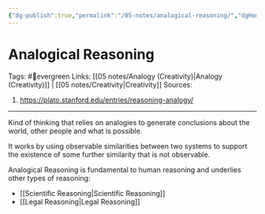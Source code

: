 ```yaml
---
{"dg-publish":true,"permalink":"/05-notes/analogical-reasoning/","dgHomeLink":true,"dgPassFrontmatter":false}
---
```



# Analogical Reasoning
Tags: #🌲evergreen 
Links: [[05 notes/Analogy (Creativity)|Analogy (Creativity)]] | [[05 notes/Creativity|Creativity]]
Sources: 
1. https://plato.stanford.edu/entries/reasoning-analogy/
---
Kind of thinking that relies on analogies to generate conclusions about the world, other people and what is possible.

It works by using observable similarities between two systems to support the existence of some further similarity that is not observable.

Analogical Reasoning is fundamental to human reasoning and underlies other types of reasoning:
- [[Scientific Reasoning|Scientific Reasoning]]
- [[Legal Reasoning|Legal Reasoning]]